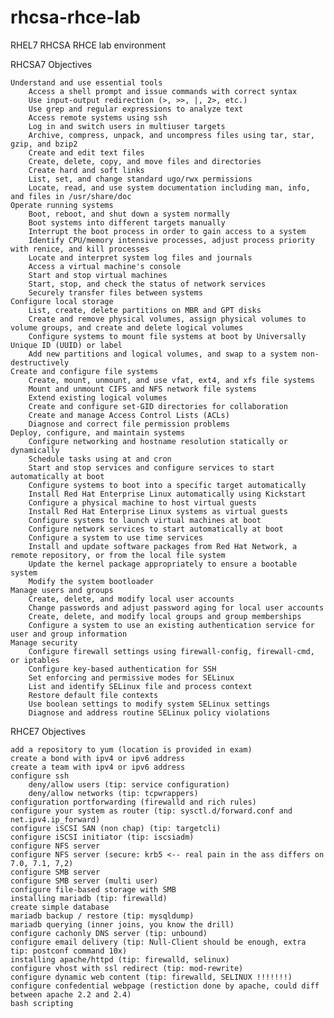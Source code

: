 # rhcsa-rhce-lab
RHEL7 RHCSA RHCE lab environment

RHCSA7 Objectives

    Understand and use essential tools
        Access a shell prompt and issue commands with correct syntax
        Use input-output redirection (>, >>, |, 2>, etc.)
        Use grep and regular expressions to analyze text
        Access remote systems using ssh
        Log in and switch users in multiuser targets
        Archive, compress, unpack, and uncompress files using tar, star, gzip, and bzip2
        Create and edit text files
        Create, delete, copy, and move files and directories
        Create hard and soft links
        List, set, and change standard ugo/rwx permissions
        Locate, read, and use system documentation including man, info, and files in /usr/share/doc
    Operate running systems
        Boot, reboot, and shut down a system normally
        Boot systems into different targets manually
        Interrupt the boot process in order to gain access to a system
        Identify CPU/memory intensive processes, adjust process priority with renice, and kill processes
        Locate and interpret system log files and journals
        Access a virtual machine's console
        Start and stop virtual machines
        Start, stop, and check the status of network services
        Securely transfer files between systems
    Configure local storage
        List, create, delete partitions on MBR and GPT disks
        Create and remove physical volumes, assign physical volumes to volume groups, and create and delete logical volumes
        Configure systems to mount file systems at boot by Universally Unique ID (UUID) or label
        Add new partitions and logical volumes, and swap to a system non-destructively
    Create and configure file systems
        Create, mount, unmount, and use vfat, ext4, and xfs file systems
        Mount and unmount CIFS and NFS network file systems
        Extend existing logical volumes
        Create and configure set-GID directories for collaboration
        Create and manage Access Control Lists (ACLs)
        Diagnose and correct file permission problems
    Deploy, configure, and maintain systems
        Configure networking and hostname resolution statically or dynamically
        Schedule tasks using at and cron
        Start and stop services and configure services to start automatically at boot
        Configure systems to boot into a specific target automatically
        Install Red Hat Enterprise Linux automatically using Kickstart
        Configure a physical machine to host virtual guests
        Install Red Hat Enterprise Linux systems as virtual guests
        Configure systems to launch virtual machines at boot
        Configure network services to start automatically at boot
        Configure a system to use time services
        Install and update software packages from Red Hat Network, a remote repository, or from the local file system
        Update the kernel package appropriately to ensure a bootable system
        Modify the system bootloader
    Manage users and groups
        Create, delete, and modify local user accounts
        Change passwords and adjust password aging for local user accounts
        Create, delete, and modify local groups and group memberships
        Configure a system to use an existing authentication service for user and group information
    Manage security
        Configure firewall settings using firewall-config, firewall-cmd, or iptables
        Configure key-based authentication for SSH
        Set enforcing and permissive modes for SELinux
        List and identify SELinux file and process context
        Restore default file contexts
        Use boolean settings to modify system SELinux settings
        Diagnose and address routine SELinux policy violations

RHCE7 Objectives

    add a repository to yum (location is provided in exam)
    create a bond with ipv4 or ipv6 address
    create a team with ipv4 or ipv6 address
    configure ssh
        deny/allow users (tip: service configuration)
        deny/allow networks (tip: tcpwrappers)
    configuration portforwarding (firewalld and rich rules)
    configure your system as router (tip: sysctl.d/forward.conf and net.ipv4.ip_forward)
    configure iSCSI SAN (non chap) (tip: targetcli)
    configure iSCSI initiator (tip: iscsiadm)
    configure NFS server
    configure NFS server (secure: krb5 <-- real pain in the ass differs on 7.0, 7.1, 7,2)
    configure SMB server
    configure SMB server (multi user)
    configure file-based storage with SMB
    installing mariadb (tip: firewalld)
    create simple database
    mariadb backup / restore (tip: mysqldump)
    mariadb querying (inner joins, you know the drill)
    configure cachonly DNS server (tip: unbound)
    configure email delivery (tip: Null-Client should be enough, extra tip: postconf command 10x)
    installing apache/httpd (tip: firewalld, selinux)
    configure vhost with ssl redirect (tip: mod-rewrite)
    configure dynamic web content (tip: firewalld, SELINUX !!!!!!!)
    configure confedential webpage (restiction done by apache, could diff between apache 2.2 and 2.4)
    bash scripting
